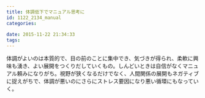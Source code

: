```yaml
---
title: 体調低下でマニュアル思考に
id: 1122_2134_manual
categories:
   
date: 2015-11-22 21:34:33
tags:
---
```


体調がよいのは本質的で、目の前のことに集中でき、気づきが得られ、柔軟に興味も湧き、よい展開をつくりだしていくもの。しんどいときは自信がなくマニュアル頼みになりがち。視野が狭くなるだけでなく、人間関係の展開もネガティブに捉えがちで、体調が悪いのにさらにストレス要因になり悪い循環にもなっていく。